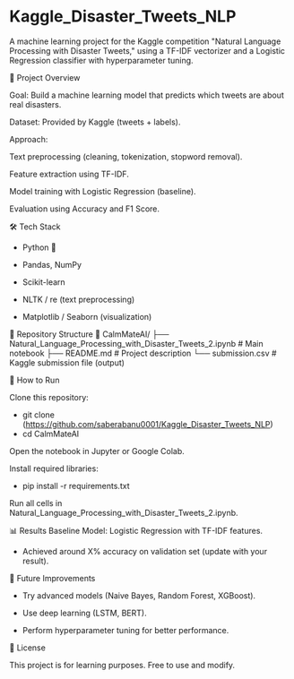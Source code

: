 # Kaggle_Disaster_Tweets_NLP
A machine learning project for the Kaggle competition "Natural Language Processing with Disaster Tweets," using a TF-IDF vectorizer and a Logistic Regression classifier with hyperparameter tuning.

📌 Project Overview

Goal: Build a machine learning model that predicts which tweets are about real disasters.

Dataset: Provided by Kaggle (tweets + labels).

Approach:

Text preprocessing (cleaning, tokenization, stopword removal).

Feature extraction using TF-IDF.

Model training with Logistic Regression (baseline).

Evaluation using Accuracy and F1 Score.

🛠️ Tech Stack

- Python 🐍

- Pandas, NumPy

- Scikit-learn

- NLTK / re (text preprocessing)

- Matplotlib / Seaborn (visualization)

📂 Repository Structure
📁 CalmMateAI/
 ├── Natural_Language_Processing_with_Disaster_Tweets_2.ipynb   # Main notebook
 ├── README.md                                                   # Project description
 └── submission.csv                                              # Kaggle submission file (output)

🚀 How to Run

Clone this repository:

- git clone (https://github.com/saberabanu0001/Kaggle_Disaster_Tweets_NLP)
- cd CalmMateAI


Open the notebook in Jupyter or Google Colab.

Install required libraries:

  - pip install -r requirements.txt


Run all cells in Natural_Language_Processing_with_Disaster_Tweets_2.ipynb.



📊 Results
Baseline Model: Logistic Regression with TF-IDF features.

- Achieved around X% accuracy on validation set (update with your result).

📌 Future Improvements

- Try advanced models (Naive Bayes, Random Forest, XGBoost).

- Use deep learning (LSTM, BERT).

- Perform hyperparameter tuning for better performance.

📜 License

This project is for learning purposes. Free to use and modify.
